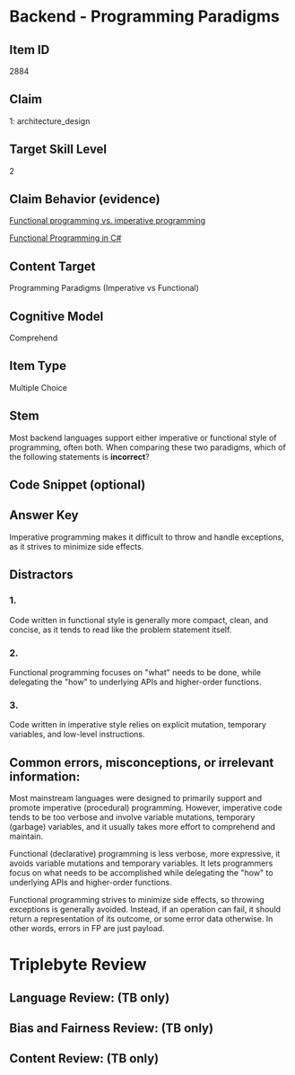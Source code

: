 # Backend - Programming Paradigms

## Item ID
2884

## Claim
1: architecture_design

## Target Skill Level
2

## Claim Behavior (evidence)
[Functional programming vs. imperative programming](https://docs.microsoft.com/en-us/dotnet/standard/linq/functional-vs-imperative-programming)

[Functional Programming in C#](https://www.manning.com/books/functional-programming-in-c-sharp)

## Content Target
Programming Paradigms (Imperative vs Functional)

## Cognitive Model
Comprehend

## Item Type
Multiple Choice

## Stem
Most backend languages support either imperative or functional style of programming, often both. When comparing these two paradigms, which of the following statements is **incorrect**?

## Code Snippet (optional)

## Answer Key
Imperative programming makes it difficult to throw and handle exceptions, as it strives to minimize side effects.

## Distractors
### 1.
Code written in functional style is generally more compact, clean, and concise, as it tends to read like the problem statement itself.

### 2.
Functional programming focuses on "what" needs to be done, while delegating the "how" to underlying APIs and higher-order functions.

### 3.
Code written in imperative style relies on explicit mutation, temporary variables, and low-level instructions.

## Common errors, misconceptions, or irrelevant information:
Most mainstream languages were designed to primarily support and promote imperative (procedural) programming. However, imperative code tends to be too verbose and involve variable mutations, temporary (garbage) variables, and it usually takes more effort to comprehend and maintain.

Functional (declarative) programming is less verbose, more expressive, it avoids variable mutations and temporary variables. It lets programmers focus on what needs to be accomplished while delegating the "how" to underlying APIs and higher-order functions.

Functional programming strives to minimize side effects, so throwing exceptions is generally avoided. Instead, if an operation can fail, it should return a representation of its outcome, or some error data otherwise. In other words, errors in FP are just payload.



# Triplebyte Review

## Language Review: (TB only)

## Bias and Fairness Review: (TB only)

## Content Review: (TB only)
